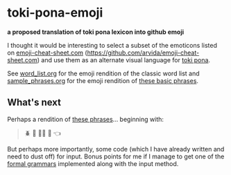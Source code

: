 # toki-pona-emoji
**a proposed translation of toki pona lexicon into github emoji**

I thought it would be interesting to select a subset of the emoticons listed on [emoji-cheat-sheet.com](http://emoji-cheat-sheet.com) (https://github.com/arvida/emoji-cheat-sheet.com) and use them as an alternate visual language for [toki pona](http://tokipona.net/tp/ClassicWordList.aspx).

See [word_list.org](https://github.com/holtzermann17/toki-pona-emoji/blob/master/word_list.org) for the emoji rendition of the classic word list and [sample_phrases.org](https://github.com/holtzermann17/toki-pona-emoji/blob/master/sample_phrases.org) for the emoji rendition of [these basic phrases](http://www.omniglot.com/language/phrases/tokipona.htm).

## What's next

Perhaps a rendition of [these phrases](http://tokipona.net/tp/janpije/text/zompist.html)... beginning with:

> :beetle: :small_red_triangle: :ok_woman: :stew: :point_left:

But perhaps more importantly, some code (which I have already written and need to dust off) for input.  Bonus points for me if I manage to get one of the [formal grammars](http://www2.hawaii.edu/~chin/661F12/Projects/ztomaszewski.pdf) implemented along with the input method.
